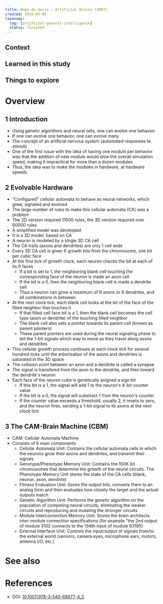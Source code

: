 ```yaml
---
title: Hugo de Garis - Artificial Brains (2007)
created: 2016-03-05
taxonomy:
  tag: [artificial-general-intelligence]
  status: finished
---
```


## Context

## Learned in this study

## Things to explore

# Overview

## 1 Introduction
* Using genetic algorithms and neural nets, one can evolve one behavior
* If one can evolve one behavior, one can evolve many
* The concept of an artificial nervous system (automated responses to stimuli)
* One of the first issue with the idea of having one module per behavior was that the addition of new module would slow the overall simulation speed, making it impractical for more than a dozen modules
* Thus, the idea was to make the modules in hardware, at hardware speeds

## 2 Evolvable Hardware
* "Configured" cellular automata to behave as neural networks, which grew, signaled and evolved
* The large number of rules to make this cellular automata (CA) was a problem
* The 2D version required 11000 rules, the 3D version required over 60000 rules
* A simplified model was developed
* It is a 3D model, based on CA
* A neuron is modeled by a single 3D CA cell
* The CA trails (axons and dendrites) are only 1 cell wide
* Every 3D CA cell is given 6 growth bits from the chromosome, one bit per cubic face
* At the first tick of growth clock, each neuron checks the bit at each of its 6 faces
	* If a bit is set to 1, the neighboring blank cell touching the corresponding face of the neuron is made an axon cell
	* If the bit is a 0, then the neighboring blank cell is made a dendrite cell
	* Thus a neuron can grow a maximum of 6 axons or 6 dendrites, and all combinations in between
* At the next clock tick, each blank cell looks at the bit of the face of the filled neighbor that touches it
	* If that filled cell face bit is a 1, then the blank cell becomes the cell type (axon or dendrite) of the touching filled neighbor
	* The blank cell also sets a pointer towards its parent cell (known as parent pointers)
	* These parent pointers are used during the neural signaling phase to tell the 1-bit signals which way to move as they travel along axons and dendrites
* This cellular growth process continues at each clock tick for several hundred ticks until the arborization of the axons and dendrites is saturated in the 3D space
* The collision point between an axon and a dendrite is called a synapse
* The signal is transfered from the axon to the dendrite, and then toward the dendrite's neuron
* Each face of the neuron cube is genetically asigned a sign bit
	* If this bit is a 1, the signal will add 1 to the neuron's 4-bit counter value
	* If the bit is a 0, the signal will substract 1 from the neuron's counter
	* If the counter value exceeds a threshold, usually 2, it resets to zero, and the neuron fires, sending a 1-bit signal to its axons at the next clock tick

## 3 The CAM-Brain Machine (CBM)
* CAM: Cellular Automata Machine
* Consists of 6 main components
	* Cellular Automata Unit: Contains the cellular automata cells in which the neurons grow their axons and dendrites, and transmit their signals
	* Genotype/Phenotype Memory Unit: Contains the 100K bit chromosomes that determine the growth of the neural circuits. The Phenotype Memory Unit stores the state of the CA cells (blank, neuron, axon, dendrite)
	* Fitness Evaluation Unit: Saves the output bits, converts them to an analog form and then evaluates how closely the target and the actual outputs match
	* Genetic Algorithm Unit: Performs the genetic algorithm on the population of competing neural circuits, eliminating the weaker circuits and reproducing and mutating the stronger circuits
	* Module Interconnection Memory Unit: Stores the brain architects inter-module connection specifications (for example "the 2nd output of module 3102 connects to the 134th input of module 63195)
	* External Interface Unit: Controls the input/output of signals from/to the external world (sensors, camera eyes, microphone ears, motors, antenna I/O, etc.)


# See also

# References
* DOI: [10.1007/978-3-540-68677-4_5](https://dx.doi.org/10.1007/978-3-540-68677-4_5)
